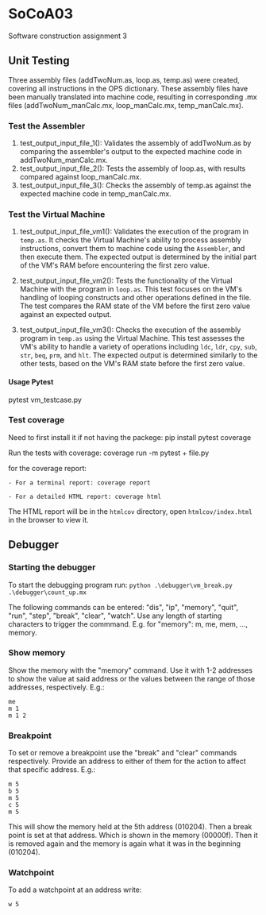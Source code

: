 # SoCoA03
Software construction assignment 3

## Unit Testing 
Three assembly files (addTwoNum.as, loop.as, temp.as) were created, covering all instructions in the OPS dictionary.
These assembly files have been manually translated into machine code, resulting in corresponding .mx files (addTwoNum_manCalc.mx, loop_manCalc.mx, temp_manCalc.mx).

### Test the Assembler 
1. test_output_input_file_1(): Validates the assembly of addTwoNum.as by comparing the assembler's output to the expected machine code in addTwoNum_manCalc.mx.
2. test_output_input_file_2(): Tests the assembly of loop.as, with results compared against loop_manCalc.mx.
3. test_output_input_file_3(): Checks the assembly of temp.as against the expected machine code in temp_manCalc.mx.

### Test the Virtual Machine
1. test_output_input_file_vm1(): Validates the execution of the program in `temp.as`. It checks the Virtual Machine's ability to process assembly instructions, convert them to machine code using the `Assembler`, and then execute them. The expected output is determined by the initial part of the VM's RAM before encountering the first zero value.

2. test_output_input_file_vm2(): Tests the functionality of the Virtual Machine with the program in `loop.as`. This test focuses on the VM's handling of looping constructs and other operations defined in the file. The test compares the RAM state of the VM before the first zero value against an expected output.

3. test_output_input_file_vm3(): Checks the execution of the assembly program in `temp.as` using the Virtual Machine. This test assesses the VM's ability to handle a variety of operations including `ldc`, `ldr`, `cpy`, `sub`, `str`, `beq`, `prm`, and `hlt`. The expected output is determined similarly to the other tests, based on the VM's RAM state before the first zero value.


#### Usage Pytest
pytest vm_testcase.py

### Test coverage

Need to first install it if not having the packege: pip install pytest coverage

Run the tests with coverage: coverage run -m pytest + file.py

for the coverage report:

    - For a terminal report: coverage report
  
    - For a detailed HTML report: coverage html

The HTML report will be in the `htmlcov` directory, open `htmlcov/index.html` in the browser to view it.



## Debugger

### Starting the debugger
To start the debugging program run:
```python .\debugger\vm_break.py .\debugger\count_up.mx```

The following commands can be entered:
 "dis", "ip", "memory", "quit", "run", "step", "break", "clear", "watch".
Use any length of starting characters to trigger the commmand. E.g. for "memory":  m, me, mem, ..., memory.
### Show memory
Show the memory with the "memory" command. Use it with 1-2 addresses to show the value at said address or the values between the range of those addresses, respectively. E.g.:

```
me 
m 1 
m 1 2 
```

### Breakpoint

To set or remove a breakpoint use the "break" and "clear" commands respectively. Provide an address to either of them for the action to affect that specific address. E.g.:
```
m 5
b 5 
m 5
c 5
m 5
```
This will show the memory held at the 5th address (010204). Then a break point is set at that address. Which is shown in the memory (00000f). Then it is removed again and the memory is again what it was in the beginning (010204).


### Watchpoint

To add a watchpoint at an address write:

```w 5```
